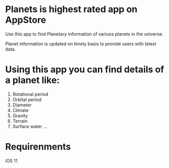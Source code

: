 # Planets is highest rated app on AppStore

Use this app to find Planetary information of variuos planets in the universe. 

Planet information is updated on timely basis to provide users with latest data.

# Using this app you can find details of a planet like:
1) Rotational period
2) Orbital period
3) Diameter
4) Climate 
5) Gravity
6) Terrain
7) Surface water
...

# Requirenments
iOS 11
